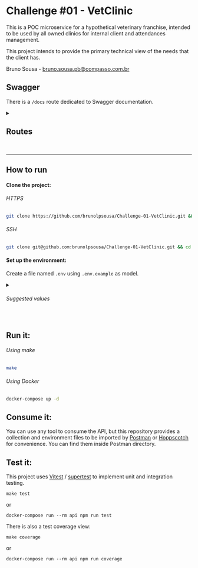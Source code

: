 # Challenge #01 - VetClinic

This is a POC microservice for a hypothetical veterinary franchise, intended to be used by all owned clinics for internal client and attendances management.

This project intends to provide the primary technical view of the needs that the client has.

Bruno Sousa - bruno.sousa.pb@compasso.com.br

## Swagger

There is a `/docs` route dedicated to Swagger documentation.

<details>
  <summary>

## Routes

  <br>
</summary>

<details>
  <summary>

### 🟢 GET - Get all tutors

  <br>
</summary>

`/tutors`

Returns all tutors in database:

```json
{
  "name": "John Doe",
  "phone": "5500998765432",
  "email": "example@email.com",
  "date_of_birth": "1993-12-12T10:10:00.000Z",
  "zip_code": "617600000",
  "pets": [
    {
      "name": "Lilo",
      "species": "dog",
      "carry": "s",
      "weight": 5,
      "date_of_birth": "1993-12-12T10:10:00.000Z",
      "_id": "64c15d8e4234c0e539203f67"
    }
  ],
  "_id": "64c15d8e4234c0e539203f66",
  "__v": 0
}
```

</details>

<details>
  <summary>

### 🟢 GET - Get pet

  <br>
</summary>

`/pet/:petId/tutor/:tutorId`

##### Path Variables

- petId
- tutorId

Returns a pet with the corresponding id:

```json
{
  "name": "Lilo",
  "species": "dog",
  "carry": "s",
  "weight": 5,
  "date_of_birth": "1993-12-12T10:10:00.000Z",
  "_id": "64c15d8e4234c0e539203f67"
}
```

</details>

<details>
  <summary>

### 🟡 POST - Create tutor

  <br>
</summary>

`/tutor`

Returns the created tutor object:

```json
{
  "name": "John Doe",
  "phone": "5500998765432",
  "email": "example@email.com",
  "date_of_birth": "1993-12-12T10:10:00.000Z",
  "zip_code": "617600000",
  "pets": [
    {
      "name": "Lilo",
      "species": "dog",
      "carry": "s",
      "weight": 5,
      "date_of_birth": "1993-12-12T10:10:00.000Z",
      "_id": "64c164fe4234c0e539203f71"
    }
  ],
  "_id": "64c164fe4234c0e539203f70",
  "__v": 0
}
```

</details>

<details>
  <summary>

### 🟡 POST - Create pet

  <br>
</summary>

`/pet/:tutorId`

##### Path Variables

- tutorId

Returns the created pet:

```json
{
  "name": "Milo",
  "species": "cat",
  "carry": "l",
  "weight": 10,
  "date_of_birth": "1998-06-25T16:40:00.000Z",
  "_id": "64c165db4234c0e539203f75"
}
```

</details>

<details>
  <summary>

### 🔵 PUT - Replace tutor

  <br>
</summary>

`/tutor/:tutorId`

##### Path Variables

- tutorId

Returns the updated tutor object:

```json
{
  "_id": "64c2daa685b51d061b009276",
  "name": "J. Robert Oppenheimer",
  "phone": "0100384789",
  "email": "example@mail.com",
  "date_of_birth": "1904-04-22T00:00:00.000Z",
  "zip_code": "001600000",
  "pets": []
}
```

</details>

<details>
  <summary>

### 🔵 PUT - Replace pet

  <br>
</summary>

`/pet/:petId/tutor/:tutorId`

##### Path Variables

- petId
- tutorId

Returns the updated pet:

```json
{
  "name": "Winsley",
  "species": "worm",
  "carry": "xs",
  "weight": 0.1,
  "date_of_birth": "2021-06-19T00:00:00.000Z",
  "_id": "64c2df9f6ddfbf6c386cf549"
}
```

</details>

<details>
  <summary>

### 🟣 PATCH - Modify tutor

  <br>
</summary>

`/tutor/:tutorId`

##### Path Variables

- tutorId

Returns the updated tutor object:

```json
{
  "_id": "64c164fe4234c0e539203f70",
  "name": "Don Joe",
  "phone": "5500998765432",
  "email": "example@email.com",
  "date_of_birth": "1993-12-12T10:10:00.000Z",
  "zip_code": "617600000",
  "pets": [
    {
      "name": "Lilo",
      "species": "dog",
      "carry": "s",
      "weight": 5,
      "date_of_birth": "1993-12-12T10:10:00.000Z",
      "_id": "64c164fe4234c0e539203f71"
    },
    {
      "name": "Milo",
      "species": "cat",
      "carry": "l",
      "weight": 10,
      "date_of_birth": "1998-06-25T16:40:00.000Z",
      "_id": "64c165db4234c0e539203f75"
    }
  ],
  "__v": 1
}
```

</details>

<details>
  <summary>

### 🟣 PATCH - Modify pet

  <br>
</summary>

`/pet/:petId/tutor/:tutorId`

##### Path Variables

- petId
- tutorId

Returns the updated pet:

```json
{
  "name": "José",
  "species": "Papagaio",
  "carry": "s",
  "weight": 5,
  "date_of_birth": "1993-12-12T10:10:00.000Z",
  "_id": "64c1679b4234c0e539203f7c"
}
```

</details>

<details>
  <summary>

### 🔴 DELETE - Delete tutor

  <br>
</summary>

`/tutor/:tutorId`

##### Path Variables

- tutorId

Returns status code 200

</details>

<details>
  <summary>

### 🔴 DELETE - Delete pet

  <br>
</summary>

`/pet/:petId/tutor/:tutorId`

##### Path Variables

- petId
- tutorId

Returns status code 200

</details>

</details>

---

## How to run

#### Clone the project:

###### HTTPS

```sh
git clone https://github.com/brunolpsousa/Challenge-01-VetClinic.git && cd Challenge-01-VetClinic
```

###### SSH

```sh
git clone git@github.com:brunolpsousa/Challenge-01-VetClinic.git && cd Challenge-01-VetClinic
```

#### Set up the environment:

Create a file named `.env` using `.env.example` as model.

<details> <summary>

###### Suggested values

<br>
</summary>

```sh
# Server
PORT=3000

# Database
DB_HOST=db
DB_PORT=27017
DB_NAME=vetclinic

# Mongo Express
MONGO_EXPRESS_PORT=8081
```

</details>

## Run it:

###### Using make

```sh
make
```

###### Using Docker

```sh
docker-compose up -d
```

## Consume it:

You can use any tool to consume the API, but this repository provides a collection and environment files to be imported by [Postman](https://www.postman.com) or [Hoppscotch](https://hoppscotch.io) for convenience. You can find them inside Postman directory.

## Test it:

This project uses [Vitest](https://vitest.dev) / [supertest](https://github.com/ladjs/supertest) to implement unit and integration testing.

```
make test
```

or

```
docker-compose run --rm api npm run test
```

There is also a test coverage view:

```
make coverage
```

or

```
docker-compose run --rm api npm run coverage
```
